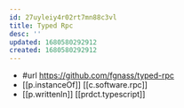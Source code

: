 ```yaml
---
id: 27uyleiy4r02rt7mn88c3vl
title: Typed Rpc
desc: ''
updated: 1680580292912
created: 1680580292912
---
```


- #url https://github.com/fgnass/typed-rpc
- [[p.instanceOf]]  [[c.software.rpc]]
- [[p.writtenIn]] [[prdct.typescript]]